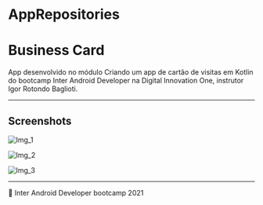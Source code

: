 # AppRepositories

# Business Card
App desenvolvido no módulo Criando um app de cartão de visitas em Kotlin do bootcamp Inter Android Developer na Digital Innovation One, instrutor Igor Rotondo Baglioti.

****
## Screenshots

![Img_1](Img_1.png)

![Img_2](Img_2.png)

![Img_3](Img_3.png)

****

🧡 Inter Android Developer bootcamp 2021
